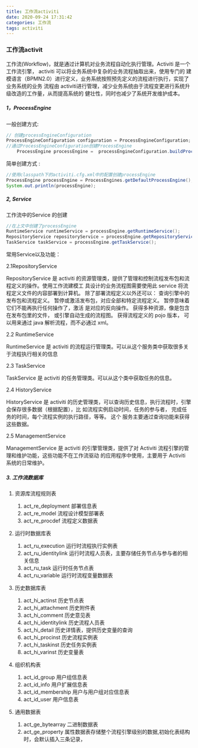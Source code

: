 ```yaml
---
title: 工作流activiti
date: 2020-09-24 17:31:42
categories: 工作流
tags: activiti
---
```


### 工作流activit

工作流(Workflow)，就是通过计算机对业务流程自动化执行管理。Activiti 是一个工作流引擎， activiti 可以将业务系统中复杂的业务流程抽取出来，使用专门的 建模语言（BPMN2.0）进行定义，业务系统按照预先定义的流程进行执行，实现了业务系统的业务 流程由 activiti进行管理，减少业务系统由于流程变更进行系统升级改造的工作量，从而提高系统的 健壮性，同时也减少了系统开发维护成本。 

<!--more-->

##### 1，ProcessEngine 

一般创建方式:

```java
// 创建processEngineConfiguration 
ProcessEngineConfiguration configuration = ProcessEngineConfiguration;  .createProcessEngineConfigurationFromResource("activiti.cfg.xml") 
//通过ProcessEngineConfiguration创建ProcessEngine   
    ProcessEngine processEngine =  processEngineConfiguration.buildProcessEngine();
```

 简单创建方式 :

```java
//使用classpath下的activiti.cfg.xml中的配置创建processEngine   
ProcessEngine processEngine = ProcessEngines.getDefaultProcessEngine();   
System.out.println(processEngine); 
```

##### 2, Service

工作流中的Service 的创建

```java
//在上文中创建了processEngine
RuntimeService runtimeService = processEngine.getRuntimeService();
RepositoryService repositoryService = processEngine.getRepositoryService();
TaskService taskService = processEngine.getTaskService();

```

常用Service以及功能：

2.1RepositoryService 

RepositoryService 是 activiti 的资源管理类，提供了管理和控制流程发布包和流程定义的操作。使用工作流建模工 具设计的业务流程图需要使用此 service 将流程定义文件的内容部署到计算机。 除了部署流程定义以外还可以： 查询引擎中的发布包和流程定义。 暂停或激活发布包，对应全部和特定流程定义。 暂停意味着它们不能再执行任何操作了，激活 是对应的反向操作。 获得多种资源，像是包含在发布包里的文件， 或引擎自动生成的流程图。 获得流程定义的 pojo 版本， 可以用来通过 java 解析流程，而不必通过 xml。

 2.2 RuntimeService 

RuntimeService 是 activiti 的流程运行管理类。可以从这个服务类中获取很多关于流程执行相关的信息 

2.3 TaskService 

TaskService 是 activiti 的任务管理类。可以从这个类中获取任务的信息。

 2.4 HistoryService 

HistoryService 是 activiti 的历史管理类，可以查询历史信息，执行流程时，引擎会保存很多数据（根据配置），比 如流程实例启动时间，任务的参与者， 完成任务的时间，每个流程实例的执行路径，等等。 这个 服务主要通过查询功能来获得这些数据。

 2.5 ManagementService 

ManagementService 是 activiti 的引擎管理类，提供了对 Activiti 流程引擎的管理和维护功能，这些功能不在工作流驱动 的应用程序中使用，主要用于 Activiti 系统的日常维护。



##### 3. 工作流数据库

1. 资源库流程规则表
   1. act_re_deployment 部署信息表
   2. act_re_model 流程设计模型部署表
   3. act_re_procdef 流程定义数据表
2. 运行时数据库表
   1. act_ru_execution 运行时流程执行实例表
   2. act_ru_identitylink 运行时流程人员表，主要存储任务节点与参与者的相关信息
   3. act_ru_task 运行时任务节点表
   4. act_ru_variable 运行时流程变量数据表
3. 历史数据库表
   1. act_hi_actinst 历史节点表
   2. act_hi_attachment 历史附件表
   3. act_hi_comment 历史意见表
   4. act_hi_identitylink 历史流程人员表
   5. act_hi_detail 历史详情表，提供历史变量的查询
   6. act_hi_procinst 历史流程实例表
   7. act_hi_taskinst 历史任务实例表
   8. act_hi_varinst 历史变量表
4. 组织机构表
   1. act_id_group 用户组信息表
   2. act_id_info 用户扩展信息表
   3. act_id_membership 用户与用户组对应信息表
   4. act_id_user 用户信息表

1. 通用数据表
   1. act_ge_bytearray 二进制数据表
   2. act_ge_property 属性数据表存储整个流程引擎级别的数据,初始化表结构时，会默认插入三条记录，



